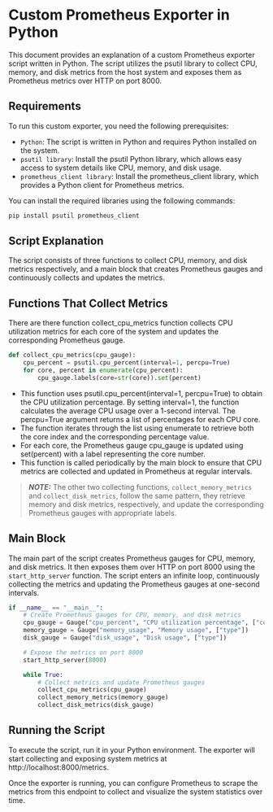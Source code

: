 # Custom Prometheus Exporter in Python

This document provides an explanation of a custom Prometheus exporter script written in Python. The script utilizes the psutil library to collect CPU, memory, and disk metrics from the host system and exposes them as Prometheus metrics over HTTP on port 8000.

## Requirements

To run this custom exporter, you need the following prerequisites:

- `Python`: The script is written in Python and requires Python installed on the system.
- `psutil library`: Install the psutil Python library, which allows easy access to system details like CPU, memory, and disk usage.
- `prometheus_client library`: Install the prometheus_client library, which provides a Python client for Prometheus metrics.

You can install the required libraries using the following commands:

```bash
pip install psutil prometheus_client
```

## Script Explanation

The script consists of three functions to collect CPU, memory, and disk metrics respectively, and a main block that creates Prometheus gauges and continuously collects and updates the metrics.

## Functions That Collect Metrics

There are there function collect_cpu_metrics function collects CPU utilization metrics for each core of the system and updates the corresponding Prometheus gauge.

```python
def collect_cpu_metrics(cpu_gauge):
    cpu_percent = psutil.cpu_percent(interval=1, percpu=True)
    for core, percent in enumerate(cpu_percent):
        cpu_gauge.labels(core=str(core)).set(percent)
```

- This function uses psutil.cpu_percent(interval=1, percpu=True) to obtain the CPU utilization percentage. By setting interval=1, the function calculates the average CPU usage over a 1-second interval. The percpu=True argument returns a list of percentages for each CPU core.
- The function iterates through the list using enumerate to retrieve both the core index and the corresponding percentage value.
- For each core, the Prometheus gauge cpu_gauge is updated using set(percent) with a label representing the core number.
- This function is called periodically by the main block to ensure that CPU metrics are collected and updated in Prometheus at regular intervals.


> **_NOTE:_** The other two collecting functions, `collect_memory_metrics` and `collect_disk_metrics`, follow the same pattern, they retrieve memory and disk metrics, respectively, and update the corresponding Prometheus gauges with appropriate labels.

## Main Block

The main part of the script creates Prometheus gauges for CPU, memory, and disk metrics. It then exposes them over HTTP on port 8000 using the `start_http_server` function. The script enters an infinite loop, continuously collecting the metrics and updating the Prometheus gauges at one-second intervals.

```python
if __name__ == "__main__":
    # Create Prometheus gauges for CPU, memory, and disk metrics
    cpu_gauge = Gauge("cpu_percent", "CPU utilization percentage", ["core"])
    memory_gauge = Gauge("memory_usage", "Memory usage", ["type"])
    disk_gauge = Gauge("disk_usage", "Disk usage", ["type"])

    # Expose the metrics on port 8000
    start_http_server(8000)

    while True:
        # Collect metrics and update Prometheus gauges
        collect_cpu_metrics(cpu_gauge)
        collect_memory_metrics(memory_gauge)
        collect_disk_metrics(disk_gauge)
```

## Running the Script

To execute the script, run it in your Python environment. The exporter will start collecting and exposing system metrics at http://localhost:8000/metrics.

Once the exporter is running, you can configure Prometheus to scrape the metrics from this endpoint to collect and visualize the system statistics over time.
